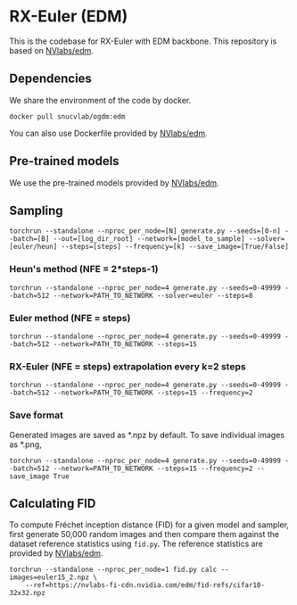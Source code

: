 # RX-Euler (EDM)
This is the codebase for RX-Euler with EDM backbone.
This repository is based on [NVlabs/edm](https://github.com/NVlabs/edm).

## Dependencies
We share the environment of the code by docker.
```
docker pull snucvlab/ogdm:edm
```
You can also use Dockerfile provided by [NVlabs/edm](https://github.com/NVlabs/edm).

## Pre-trained models

We use the pre-trained models provided by [NVlabs/edm](https://github.com/NVlabs/edm).

## Sampling 
```
torchrun --standalone --nproc_per_node=[N] generate.py --seeds=[0-n] --batch=[B] --out=[log_dir_root] --network=[model_to_sample] --solver=[euler/heun] --steps=[steps] --frequency=[k] --save_image=[True/False]
```
### Heun's method (NFE = 2*steps-1)
```
torchrun --standalone --nproc_per_node=4 generate.py --seeds=0-49999 --batch=512 --network=PATH_TO_NETWORK --solver=euler --steps=8 
```
### Euler method (NFE = steps)
```
torchrun --standalone --nproc_per_node=4 generate.py --seeds=0-49999 --batch=512 --network=PATH_TO_NETWORK --steps=15 
```
### RX-Euler (NFE = steps) extrapolation every k=2 steps
```
torchrun --standalone --nproc_per_node=4 generate.py --seeds=0-49999 --batch=512 --network=PATH_TO_NETWORK --steps=15 --frequency=2
```
### Save format
Generated images are saved as *.npz by default. To save individual images as *.png, 

```
torchrun --standalone --nproc_per_node=4 generate.py --seeds=0-49999 --batch=512 --network=PATH_TO_NETWORK --steps=15 --frequency=2 --save_image True
```

## Calculating FID

To compute Fr&eacute;chet inception distance (FID) for a given model and sampler, first generate 50,000 random images and then compare them against the dataset reference statistics using `fid.py`.
The reference statistics are provided by [NVlabs/edm](https://github.com/NVlabs/edm).

```
torchrun --standalone --nproc_per_node=1 fid.py calc --images=euler15_2.npz \
    --ref=https://nvlabs-fi-cdn.nvidia.com/edm/fid-refs/cifar10-32x32.npz
```